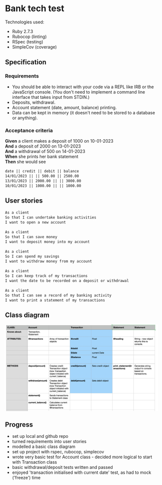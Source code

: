 # Bank tech test

Technologies used:

- Ruby 2.7.3
- Rubocop (linting)
- RSpec (testing)
- SimpleCov (coverage)

## Specification

### Requirements

- You should be able to interact with your code via a REPL like IRB or the JavaScript console. (You don't need to implement a command line interface that takes input from STDIN.)
- Deposits, withdrawal.
- Account statement (date, amount, balance) printing.
- Data can be kept in memory (it doesn't need to be stored to a database or anything).

### Acceptance criteria

**Given** a client makes a deposit of 1000 on 10-01-2023  
**And** a deposit of 2000 on 13-01-2023  
**And** a withdrawal of 500 on 14-01-2023  
**When** she prints her bank statement  
**Then** she would see

```
date || credit || debit || balance
14/01/2023 || || 500.00 || 2500.00
13/01/2023 || 2000.00 || || 3000.00
10/01/2023 || 1000.00 || || 1000.00
```

## User stories

```
As a client
So that I can undertake banking activities
I want to open a new account

As a client
So that I can save money
I want to deposit money into my account

As a client
So I can spend my savings
I want to withdraw money from my account

As a client
So I can keep track of my transactions
I want the date to be recorded on a deposit or withdrawal

As a client
So that I can see a record of my banking activity
I want to print a statement of my transactions
```

## Class diagram

![Class diagram](plan.png)

## Progress

- set up local and github repo
- turned requirements into user stories
- modelled a basic class diagram
- set up project with rspec, rubocop, simplecov
- wrote very basic test for Account class - decided more logical to start with Transaction class
- basic withdrawal/deposit tests written and passed
- enjoyed 'transaction initialised with current date' test, as had to mock ('freeze') time
